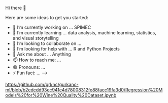 Hi there 👋



Here are some ideas to get you started:

- 🔭 I’m currently working on ... SPIMEC
- 🌱 I’m currently learning ... data analysis, machine learning, statistics, and visual storytelling
- 👯 I’m looking to collaborate on ... 
- 🤔 I’m looking for help with ... R and Python Projects
- 💬 Ask me about ... Anything
- 📫 How to reach me: ...
- 😄 Pronouns: ...
- ⚡ Fun fact: ...
-->

https://github.com/grknc/gurkanc-ml/blob/b2edcdd93ec941c4d78008312fe88facc19fa3d0/Regression%20Models%20for%20Wine%20Quality%20Dataset.ipynb
